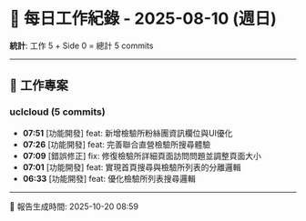 # 📅 每日工作紀錄 - 2025-08-10 (週日)

**統計**: 工作 5 + Side 0 = 總計 5 commits

---

## 💼 工作專案

### uclcloud (5 commits)

- **07:51** [功能開發] feat: 新增檢驗所粉絲團資訊欄位與UI優化
- **07:26** [功能開發] feat: 完善聯合直營檢驗所搜尋體驗
- **07:09** [錯誤修正] fix: 修復檢驗所詳細頁面訪問問題並調整頁面大小
- **07:01** [功能開發] feat: 實現首頁搜尋與檢驗所列表的分離邏輯
- **06:33** [功能開發] feat: 優化檢驗所列表搜尋邏輯

---

📅 報告生成時間: 2025-10-20 08:59
